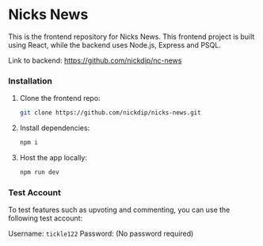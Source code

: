 # Nicks News 

This is the frontend repository for Nicks News. This frontend project is built using React, while the backend uses Node.js, Express and PSQL.

Link to backend: https://github.com/nickdip/nc-news

### Installation

1. Clone the frontend repo:
   ```bash
   git clone https://github.com/nickdip/nicks-news.git

2. Install dependencies:
   ```bash
   npm i

2. Host the app locally:
   ```bash
   npm run dev


### Test Account

To test features such as upvoting and commenting, you can use the following test account:

Username: `tickle122`
Password: (No password required)